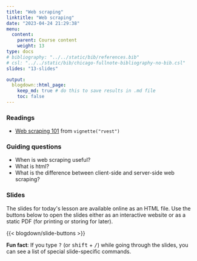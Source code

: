 ```yaml
---
title: "Web scraping"
linktitle: "Web scraping"
date: "2023-04-24 21:29:38"
menu:
  content:
    parent: Course content
    weight: 13
type: docs
# bibliography: "../../static/bib/references.bib"
# csl: "../../static/bib/chicago-fullnote-bibliography-no-bib.csl"
slides: "13-slides"

output:
  blogdown::html_page:
    keep_md: true # do this to save results in .md file
    toc: false
---
```


### Readings
- <i class="fas fa-external-link-square-alt"></i> [Web scraping 101](https://rvest.tidyverse.org/articles/rvest.html) from `vignette("rvest")`


### Guiding questions
- When is web scraping useful?
- What is html?
- What is the difference between client-side and server-side web scraping?


### Slides

The slides for today's lesson are available online as an HTML file. Use the buttons below to open the slides either as an interactive website or as a static PDF (for printing or storing for later).

{{< blogdown/slide-buttons >}}

**Fun fact**: If you type <kbd>?</kbd> (or <kbd>shift</kbd> + <kbd>/</kbd>) while going through the slides, you can see a list of special slide-specific commands.


